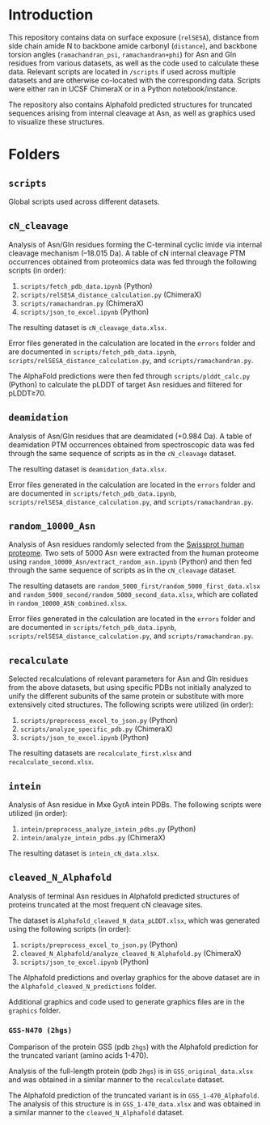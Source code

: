 # Introduction

This repository contains data on surface exposure (`relSESA`), distance from side chain amide N to backbone amide carbonyl (`distance`), and backbone torsion angles (`ramachandran_psi`, `ramachandran+phi`) for Asn and Gln residues from various datasets, as well as the code used to calculate these data. Relevant scripts are located in `/scripts` if used across multiple datasets and are otherwise co-located with the corresponding data. Scripts were either ran in UCSF ChimeraX or in a Python notebook/instance.

The repository also contains Alphafold predicted structures for truncated sequences arising from internal cleavage at Asn, as well as graphics used to visualize these structures.

# Folders

## `scripts`

Global scripts used across different datasets.

## `cN_cleavage`

Analysis of Asn/Gln residues forming the C-terminal cyclic imide via internal cleavage mechanism (–18.015 Da). A table of cN internal cleavage PTM occurrences obtained from proteomics data was fed through the following scripts (in order):

1. `scripts/fetch_pdb_data.ipynb` (Python)
2. `scripts/relSESA_distance_calculation.py` (ChimeraX)
3. `scripts/ramachandran.py` (ChimeraX)
4. `scripts/json_to_excel.ipynb` (Python)
   
The resulting dataset is `cN_cleavage_data.xlsx`.

Error files generated in the calculation are located in the `errors` folder and are documented in `scripts/fetch_pdb_data.ipynb`, `scripts/relSESA_distance_calculation.py`, and `scripts/ramachandran.py`.

The AlphaFold predictions were then fed through `scripts/plddt_calc.py` (Python) to calculate the pLDDT of target Asn residues and filtered for pLDDT≥70.

## `deamidation`

Analysis of Asn/Gln residues that are deamidated (+0.984 Da). A table of deamidation PTM occurrences obtained from spectroscopic data was fed through the same sequence of scripts as in the `cN_cleavage` dataset.

The resulting dataset is `deamidation_data.xlsx`.

Error files generated in the calculation are located in the `errors` folder and are documented in `scripts/fetch_pdb_data.ipynb`, `scripts/relSESA_distance_calculation.py`, and `scripts/ramachandran.py`.

## `random_10000_Asn`

Analysis of Asn residues randomly selected from the [Swissprot human proteome](https://pubmed.ncbi.nlm.nih.gov/8594581/). Two sets of 5000 Asn were extracted from the human proteome using `random_10000_Asn/extract_random_asn.ipynb` (Python) and then fed through the same sequence of scripts as in the `cN_cleavage` dataset.

The resulting datasets are `random_5000_first/random_5000_first_data.xlsx` and `random_5000_second/random_5000_second_data.xlsx`, which are collated in `random_10000_ASN_combined.xlsx`.

Error files generated in the calculation are located in the `errors` folder and are documented in `scripts/fetch_pdb_data.ipynb`, `scripts/relSESA_distance_calculation.py`, and `scripts/ramachandran.py`.

## `recalculate`

Selected recalculations of relevant parameters for Asn and Gln residues from the above datasets, but using specific PDBs not initially analyzed to unify the different subunits of the same protein or substitute with more extensively cited structures. The following scripts were utilized (in order):

1. `scripts/preprocess_excel_to_json.py` (Python)
2. `scripts/analyze_specific_pdb.py` (ChimeraX)
3. `scripts/json_to_excel.ipynb` (Python)

The resulting datasets are `recalculate_first.xlsx` and `recalculate_second.xlsx`.

## `intein`

Analysis of Asn residue in Mxe GyrA intein PDBs. The following scripts were utilized (in order):

1. `intein/preprocess_analyze_intein_pdbs.py` (Python)
2. `intein/analyze_intein_pdbs.py` (ChimeraX)

The resulting dataset is `intein_cN_data.xlsx`.

## `cleaved_N_Alphafold`

Analysis of terminal Asn residues in Alphafold predicted structures of proteins truncated at the most frequent cN cleavage sites.

The dataset is `Alphafold_cleaved_N_data_pLDDT.xlsx`, which was generated using the following scripts (in order):

1. `scripts/preprocess_excel_to_json.py` (Python)
2. `cleaved_N_Alphafold/analyze_cleaved_N_Alphafold.py` (ChimeraX)
3. `scripts/json_to_excel.ipynb` (Python)

The Alphafold predictions and overlay graphics for the above dataset are in the `Alphafold_cleaved_N_predictions` folder.

Additional graphics and code used to generate graphics files are in the `graphics` folder.

### `GSS-N470 (2hgs)`

Comparison of the protein GSS (pdb `2hgs`) with the Alphafold prediction for the truncated variant (amino acids 1-470). 

Analysis of the full-length protein (pdb `2hgs`) is in `GSS_original_data.xlsx` and was obtained in a similar manner to the `recalculate` dataset.

The Alphafold prediction of the truncated variant is in `GSS_1-470_Alphafold`. The analysis of this structure is in `GSS_1-470_data.xlsx` and was obtained in a similar manner to the `cleaved_N_Alphafold` dataset.

